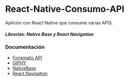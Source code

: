 # React-Native-Consumo-API
Aplición con React Native que consume varias APIS.
##### Librerias: Native Base y React Navigation
### Documentación
- [Forismatic API](https://forismatic.com/en/api/)
- [GIPHY](https://developers.giphy.com/docs/api#quick-start-guide/)
- [NativeBase](https://docs.nativebase.io/)
- [React Navigation](https://reactnavigation.org/docs/getting-started/)
